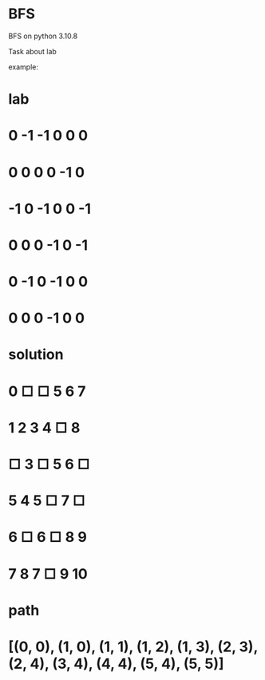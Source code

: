 # BFS
BFS on python 3.10.8

Task about lab

example:
# lab
# 0 -1 -1 0 0 0
# 0 0 0 0 -1 0
# -1 0 -1 0 0 -1
# 0 0 0 -1 0 -1
# 0 -1 0 -1 0 0
# 0 0 0 -1 0 0

# solution
# 0 □ □ 5 6 7
# 1 2 3 4 □ 8
# □ 3 □ 5 6 □
# 5 4 5 □ 7 □
# 6 □ 6 □ 8 9
# 7 8 7 □ 9 10

# path 
# [(0, 0), (1, 0), (1, 1), (1, 2), (1, 3), (2, 3), (2, 4), (3, 4), (4, 4), (5, 4), (5, 5)]
